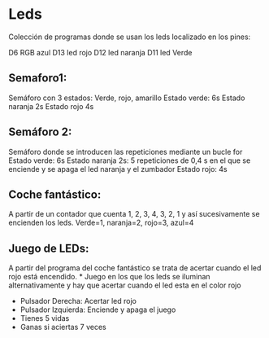 # Leds

Colección de programas donde se usan los leds localizado en los pines:

D6 RGB azul
D13 led rojo
D12 led naranja
D11 led Verde
 
## Semaforo1:
Semáforo con 3 estados: Verde, rojo, amarillo
Estado verde: 6s
Estado naranja 2s
Estado rojo 4s

## Semáforo 2:
Semáforo donde se introducen las repeticiones mediante un bucle for
Estado verde: 6s
Estado naranja 2s: 5 repeticiones de 0,4 s en el que se enciende y se apaga el led naranja y el zumbador
Estado rojo: 4s

## Coche fantástico:
A partir de un contador que cuenta 1, 2, 3, 4, 3, 2, 1 y así sucesivamente se encienden los leds.
Verde=1, naranja=2, rojo=3, azul=4

## Juego de LEDs:
A partir del programa del coche fantástico se trata de acertar cuando el led rojo está encendido.  * Juego en los que los leds se iluminan alternativamente y hay que acertar cuando el led esta en el color rojo
- Pulsador Derecha: Acertar led rojo
- Pulsador Izquierda: Enciende y apaga el juego
- Tienes 5 vidas
- Ganas si aciertas 7 veces
